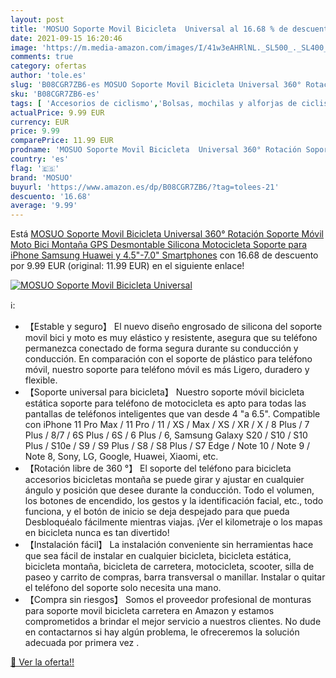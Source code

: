 ```yaml
---
layout: post
title: 'MOSUO Soporte Movil Bicicleta  Universal al 16.68 % de descuento'
date: 2021-09-15 16:20:46
image: 'https://m.media-amazon.com/images/I/41w3eAHRlNL._SL500_._SL400_.jpg'
comments: true
category: ofertas
author: 'tole.es'
slug: 'B08CGR7ZB6-es MOSUO Soporte Movil Bicicleta Universal 360° Rotación...'
sku: 'B08CGR7ZB6-es'
tags: [ 'Accesorios de ciclismo','Bolsas, mochilas y alforjas de ciclismo','Ciclismo','Deportes y aire libre','Portabicicletas','Ropa y equipo para deportes','bicicleta','mosuo', ]
actualPrice: 9.99 EUR
currency: EUR
price: 9.99
comparePrice: 11.99 EUR
prodname: 'MOSUO Soporte Movil Bicicleta  Universal 360° Rotación Soporte Móvil Moto Bici Montaña GPS Desmontable Silicona Motocicleta Soporte para iPhone  Samsung  Huawei y 4.5"-7.0" Smartphones'
country: 'es'
flag: '🇪🇸'
brand: 'MOSUO'
buyurl: 'https://www.amazon.es/dp/B08CGR7ZB6/?tag=tolees-21'
descuento: '16.68'
average: '9.99'
---
```


Está [MOSUO Soporte Movil Bicicleta  Universal 360° Rotación Soporte Móvil Moto Bici Montaña GPS Desmontable Silicona Motocicleta Soporte para iPhone  Samsung  Huawei y 4.5"-7.0" Smartphones](https://www.amazon.es/dp/B08CGR7ZB6/?tag=tolees-21) con 16.68 de descuento por 9.99 EUR (original: 11.99 EUR) en el siguiente enlace!

[![MOSUO Soporte Movil Bicicleta  Universal](https://m.media-amazon.com/images/I/41w3eAHRlNL._SL500_._SL400_.jpg)](https://www.amazon.es/dp/B08CGR7ZB6/?tag=tolees-21)

ℹ️:

- 【Estable y seguro】 El nuevo diseño engrosado de silicona del soporte movil bici y moto es muy elástico y resistente, asegura que su teléfono permanezca conectado de forma segura durante su conducción y conducción. En comparación con el soporte de plástico para teléfono móvil, nuestro soporte para teléfono móvil es más Ligero, duradero y flexible.
- 【Soporte universal para bicicleta】 Nuestro soporte móvil bicicleta estática soporte para teléfono de motocicleta es apto para todas las pantallas de teléfonos inteligentes que van desde 4 "a 6.5". Compatible con iPhone 11 Pro Max / 11 Pro / 11 / XS / Max / XS / XR / X / 8 Plus / 7 Plus / 8/7 / 6S Plus / 6S / 6 Plus / 6, Samsung Galaxy S20 / S10 / S10 Plus / S10e / S9 / S9 Plus / S8 / S8 Plus / S7 Edge / Note 10 / Note 9 / Note 8, Sony, LG, Google, Huawei, Xiaomi, etc.
- 【Rotación libre de 360 ​​°】 El soporte del teléfono para bicicleta accesorios bicicletas montaña se puede girar y ajustar en cualquier ángulo y posición que desee durante la conducción. Todo el volumen, los botones de encendido, los gestos y la identificación facial, etc., todo funciona, y el botón de inicio se deja despejado para que pueda Desbloquéalo fácilmente mientras viajas. ¡Ver el kilometraje o los mapas en bicicleta nunca es tan divertido!
- 【Instalación fácil】 La instalación conveniente sin herramientas hace que sea fácil de instalar en cualquier bicicleta, bicicleta estática, bicicleta montaña, bicicleta de carretera, motocicleta, scooter, silla de paseo y carrito de compras, barra transversal o manillar. Instalar o quitar el teléfono del soporte solo necesita una mano.
- 【Compra sin riesgos】 Somos el proveedor profesional de monturas para soporte movil bicicleta carretera en Amazon y estamos comprometidos a brindar el mejor servicio a nuestros clientes. No dude en contactarnos si hay algún problema, le ofreceremos la solución adecuada por primera vez .

[🛒 Ver la oferta!!](https://www.amazon.es/dp/B08CGR7ZB6/?tag=tolees-21)
